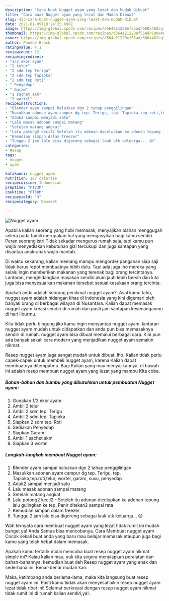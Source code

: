 ```yaml
---
description: "Cara buat Nugget ayam yang lezat dan Mudah Dibuat"
title: "Cara buat Nugget ayam yang lezat dan Mudah Dibuat"
slug: 433-cara-buat-nugget-ayam-yang-lezat-dan-mudah-dibuat
date: 2021-01-09T19:24:25.698Z
image: https://img-global.cpcdn.com/recipes/d564e21220ef55ad/680x482cq70/nugget-ayam-foto-resep-utama.jpg
thumbnail: https://img-global.cpcdn.com/recipes/d564e21220ef55ad/680x482cq70/nugget-ayam-foto-resep-utama.jpg
cover: https://img-global.cpcdn.com/recipes/d564e21220ef55ad/680x482cq70/nugget-ayam-foto-resep-utama.jpg
author: Phoebe Brock
ratingvalue: 4.1
reviewcount: 12
recipeingredient:
- "1/2 ekor ayam"
- "2 telur"
- "2 sdm tep Terigu"
- "2 sdm tep Tapioka"
- "2 sdm tep Roti"
- " Penyedap"
- " Garam"
- "1 sachet skm"
- "3 wortel"
recipeinstructions:
- "Blender ayam sampai haluskan dgn 2 tahap penggilingan"
- "Masukkan adonan ayam campur dg tep. Terigu, tep. Tapioka,tep.roti,telur, wortel, garam, susu, penyedap"
- "Aduk2 sampai menjadi satu"
- "Lalu masak adonan sampai matang"
- "Setelah matang angkat"
- "Lalu potong2 kecil2 Setelah itu adonan dicelupkan ke adonan tepung lalu gulingkan ke tep. Panir ditekan2 sampai rata"
- "Kemudian simpan dalam freezer"
- "Tunggu 2 jam lalu bisa digoreng sebagai lauk utk keluarga... 😊"
categories:
- Resep
tags:
- nugget
- ayam

katakunci: nugget ayam 
nutrition: 167 calories
recipecuisine: Indonesian
preptime: "PT23M"
cooktime: "PT38M"
recipeyield: "3"
recipecategory: Dessert

---
```



![Nugget ayam](https://img-global.cpcdn.com/recipes/d564e21220ef55ad/680x482cq70/nugget-ayam-foto-resep-utama.jpg)

Apabila kalian seorang yang hobi memasak, menyajikan olahan menggugah selera pada famili merupakan hal yang mengasyikan bagi kamu sendiri. Peran seorang istri Tidak sekadar mengurus rumah saja, tapi kamu pun wajib menyediakan kebutuhan gizi tercukupi dan juga santapan yang disantap anak-anak wajib mantab.

Di waktu  sekarang, kalian memang mampu mengorder panganan siap saji tidak harus repot membuatnya lebih dulu. Tapi ada juga lho mereka yang selalu ingin memberikan makanan yang terenak bagi orang tercintanya. Lantaran, menghidangkan masakan sendiri akan jauh lebih bersih dan kita juga bisa menyesuaikan makanan tersebut sesuai kesukaan orang tercinta. 



Apakah anda adalah seorang penikmat nugget ayam?. Asal kamu tahu, nugget ayam adalah hidangan khas di Indonesia yang kini digemari oleh banyak orang di berbagai wilayah di Nusantara. Kalian dapat memasak nugget ayam kreasi sendiri di rumah dan pasti jadi santapan kesenanganmu di hari liburmu.

Kita tidak perlu bingung jika kamu ingin menyantap nugget ayam, lantaran nugget ayam mudah untuk didapatkan dan anda pun bisa memasaknya sendiri di rumah. nugget ayam bisa dibuat memalui berbagai cara. Kini pun ada banyak sekali cara modern yang menjadikan nugget ayam semakin nikmat.

Resep nugget ayam juga sangat mudah untuk dibuat, lho. Kalian tidak perlu capek-capek untuk membeli nugget ayam, karena Kalian dapat membuatnya ditempatmu. Bagi Kalian yang mau menyajikannya, di bawah ini adalah resep membuat nugget ayam yang lezat yang mampu Kita coba.

<!--inarticleads1-->

##### Bahan-bahan dan bumbu yang dibutuhkan untuk pembuatan Nugget ayam:

1. Gunakan 1/2 ekor ayam
1. Ambil 2 telur
1. Ambil 2 sdm tep. Terigu
1. Ambil 2 sdm tep. Tapioka
1. Siapkan 2 sdm tep. Roti
1. Sediakan  Penyedap
1. Siapkan  Garam
1. Ambil 1 sachet skm
1. Siapkan 3 wortel




<!--inarticleads2-->

##### Langkah-langkah membuat Nugget ayam:

1. Blender ayam sampai haluskan dgn 2 tahap penggilingan
1. Masukkan adonan ayam campur dg tep. Terigu, tep. Tapioka,tep.roti,telur, wortel, garam, susu, penyedap
1. Aduk2 sampai menjadi satu
1. Lalu masak adonan sampai matang
1. Setelah matang angkat
1. Lalu potong2 kecil2 - Setelah itu adonan dicelupkan ke adonan tepung lalu gulingkan ke tep. Panir ditekan2 sampai rata
1. Kemudian simpan dalam freezer
1. Tunggu 2 jam lalu bisa digoreng sebagai lauk utk keluarga... 😊




Wah ternyata cara membuat nugget ayam yang lezat tidak rumit ini mudah banget ya! Anda Semua bisa mencobanya. Cara Membuat nugget ayam Cocok sekali buat anda yang baru mau belajar memasak ataupun juga bagi kamu yang telah hebat dalam memasak.

Apakah kamu tertarik mulai mencoba buat resep nugget ayam nikmat simple ini? Kalau kalian mau, yuk kita segera menyiapkan peralatan dan bahan-bahannya, kemudian buat deh Resep nugget ayam yang enak dan sederhana ini. Benar-benar mudah kan. 

Maka, ketimbang anda berlama-lama, maka kita langsung buat resep nugget ayam ini. Pasti kamu tiidak akan menyesal bikin resep nugget ayam lezat tidak ribet ini! Selamat berkreasi dengan resep nugget ayam nikmat tidak rumit ini di rumah kalian sendiri,ya!.

